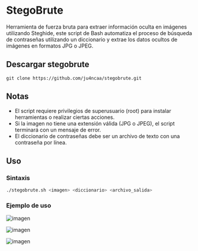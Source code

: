 # StegoBrute

Herramienta de fuerza bruta para extraer información oculta en imágenes utilizando Steghide, este script de Bash automatiza el proceso de búsqueda de contraseñas utilizando un diccionario y extrae los datos ocultos de imágenes en formatos JPG o JPEG.

## Descargar stegobrute

```
git clone https://github.com/ju4ncaa/stegobrute.git
```

## Notas

* El script requiere privilegios de superusuario (root) para instalar herramientas o realizar ciertas acciones.
* Si la imagen no tiene una extensión válida (JPG o JPEG), el script terminará con un mensaje de error.
* El diccionario de contraseñas debe ser un archivo de texto con una contraseña por línea.

## Uso

### Sintaxis

```bash
./stegobrute.sh <imagen> <diccionario> <archivo_salida>
```
### Ejemplo de uso

![imagen](https://github.com/user-attachments/assets/6ca5395f-7768-4a2e-a2dd-97a22cd6ed6f)

![imagen](https://github.com/user-attachments/assets/ad0e6d5e-8a88-4463-9c2c-d33b2d9bdd3b)

![imagen](https://github.com/user-attachments/assets/1ca1cd3b-12cd-4d42-8cb7-905fef7f2be3)
